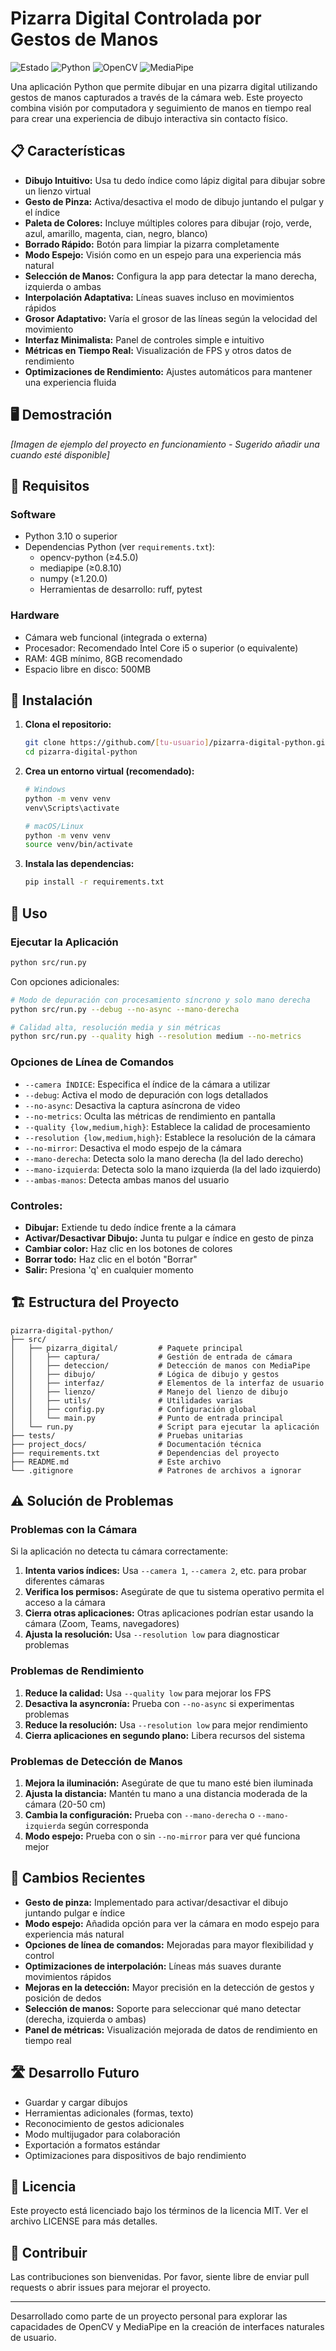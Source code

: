 # Pizarra Digital Controlada por Gestos de Manos

![Estado](https://img.shields.io/badge/Estado-En%20Desarrollo-brightgreen)
![Python](https://img.shields.io/badge/Python-3.10%2B-blue)
![OpenCV](https://img.shields.io/badge/OpenCV-4.5.0%2B-green)
![MediaPipe](https://img.shields.io/badge/MediaPipe-0.8.10%2B-orange)

Una aplicación Python que permite dibujar en una pizarra digital utilizando gestos de manos capturados a través de la cámara web. Este proyecto combina visión por computadora y seguimiento de manos en tiempo real para crear una experiencia de dibujo interactiva sin contacto físico.

## 📋 Características

- **Dibujo Intuitivo:** Usa tu dedo índice como lápiz digital para dibujar sobre un lienzo virtual
- **Gesto de Pinza:** Activa/desactiva el modo de dibujo juntando el pulgar y el índice
- **Paleta de Colores:** Incluye múltiples colores para dibujar (rojo, verde, azul, amarillo, magenta, cian, negro, blanco)
- **Borrado Rápido:** Botón para limpiar la pizarra completamente
- **Modo Espejo:** Visión como en un espejo para una experiencia más natural
- **Selección de Manos:** Configura la app para detectar la mano derecha, izquierda o ambas
- **Interpolación Adaptativa:** Líneas suaves incluso en movimientos rápidos
- **Grosor Adaptativo:** Varía el grosor de las líneas según la velocidad del movimiento
- **Interfaz Minimalista:** Panel de controles simple e intuitivo
- **Métricas en Tiempo Real:** Visualización de FPS y otros datos de rendimiento
- **Optimizaciones de Rendimiento:** Ajustes automáticos para mantener una experiencia fluida

## 🖥️ Demostración

_[Imagen de ejemplo del proyecto en funcionamiento - Sugerido añadir una cuando esté disponible]_

## 🔧 Requisitos

### Software
- Python 3.10 o superior
- Dependencias Python (ver `requirements.txt`):
  - opencv-python (≥4.5.0)
  - mediapipe (≥0.8.10)
  - numpy (≥1.20.0)
  - Herramientas de desarrollo: ruff, pytest

### Hardware
- Cámara web funcional (integrada o externa)
- Procesador: Recomendado Intel Core i5 o superior (o equivalente)
- RAM: 4GB mínimo, 8GB recomendado
- Espacio libre en disco: 500MB

## 🚀 Instalación

1. **Clona el repositorio:**
   ```bash
   git clone https://github.com/[tu-usuario]/pizarra-digital-python.git
   cd pizarra-digital-python
   ```

2. **Crea un entorno virtual (recomendado):**
   ```bash
   # Windows
   python -m venv venv
   venv\Scripts\activate

   # macOS/Linux
   python -m venv venv
   source venv/bin/activate
   ```

3. **Instala las dependencias:**
   ```bash
   pip install -r requirements.txt
   ```

## 📝 Uso

### Ejecutar la Aplicación

```bash
python src/run.py
```

Con opciones adicionales:
```bash
# Modo de depuración con procesamiento síncrono y solo mano derecha
python src/run.py --debug --no-async --mano-derecha

# Calidad alta, resolución media y sin métricas
python src/run.py --quality high --resolution medium --no-metrics
```

### Opciones de Línea de Comandos

* `--camera ÍNDICE`: Especifica el índice de la cámara a utilizar
* `--debug`: Activa el modo de depuración con logs detallados
* `--no-async`: Desactiva la captura asíncrona de video
* `--no-metrics`: Oculta las métricas de rendimiento en pantalla
* `--quality {low,medium,high}`: Establece la calidad de procesamiento
* `--resolution {low,medium,high}`: Establece la resolución de la cámara
* `--no-mirror`: Desactiva el modo espejo de la cámara
* `--mano-derecha`: Detecta solo la mano derecha (la del lado derecho)
* `--mano-izquierda`: Detecta solo la mano izquierda (la del lado izquierdo)
* `--ambas-manos`: Detecta ambas manos del usuario

### Controles:

- **Dibujar:** Extiende tu dedo índice frente a la cámara
- **Activar/Desactivar Dibujo:** Junta tu pulgar e índice en gesto de pinza
- **Cambiar color:** Haz clic en los botones de colores
- **Borrar todo:** Haz clic en el botón "Borrar"
- **Salir:** Presiona 'q' en cualquier momento

## 🏗️ Estructura del Proyecto

```
pizarra-digital-python/
├── src/
│   ├── pizarra_digital/         # Paquete principal
│   │   ├── captura/             # Gestión de entrada de cámara
│   │   ├── deteccion/           # Detección de manos con MediaPipe
│   │   ├── dibujo/              # Lógica de dibujo y gestos
│   │   ├── interfaz/            # Elementos de la interfaz de usuario
│   │   ├── lienzo/              # Manejo del lienzo de dibujo
│   │   ├── utils/               # Utilidades varias
│   │   ├── config.py            # Configuración global
│   │   └── main.py              # Punto de entrada principal
│   └── run.py                   # Script para ejecutar la aplicación
├── tests/                       # Pruebas unitarias
├── project_docs/                # Documentación técnica
├── requirements.txt             # Dependencias del proyecto
├── README.md                    # Este archivo
└── .gitignore                   # Patrones de archivos a ignorar
```

## ⚠️ Solución de Problemas

### Problemas con la Cámara

Si la aplicación no detecta tu cámara correctamente:

1. **Intenta varios índices:** Usa `--camera 1`, `--camera 2`, etc. para probar diferentes cámaras
2. **Verifica los permisos:** Asegúrate de que tu sistema operativo permita el acceso a la cámara
3. **Cierra otras aplicaciones:** Otras aplicaciones podrían estar usando la cámara (Zoom, Teams, navegadores)
4. **Ajusta la resolución:** Usa `--resolution low` para diagnosticar problemas

### Problemas de Rendimiento

1. **Reduce la calidad:** Usa `--quality low` para mejorar los FPS
2. **Desactiva la asyncronía:** Prueba con `--no-async` si experimentas problemas
3. **Reduce la resolución:** Usa `--resolution low` para mejor rendimiento
4. **Cierra aplicaciones en segundo plano:** Libera recursos del sistema

### Problemas de Detección de Manos

1. **Mejora la iluminación:** Asegúrate de que tu mano esté bien iluminada
2. **Ajusta la distancia:** Mantén tu mano a una distancia moderada de la cámara (20-50 cm)
3. **Cambia la configuración:** Prueba con `--mano-derecha` o `--mano-izquierda` según corresponda
4. **Modo espejo:** Prueba con o sin `--no-mirror` para ver qué funciona mejor

## 🔄 Cambios Recientes

- **Gesto de pinza:** Implementado para activar/desactivar el dibujo juntando pulgar e índice
- **Modo espejo:** Añadida opción para ver la cámara en modo espejo para experiencia más natural
- **Opciones de línea de comandos:** Mejoradas para mayor flexibilidad y control
- **Optimizaciones de interpolación:** Líneas más suaves durante movimientos rápidos
- **Mejoras en la detección:** Mayor precisión en la detección de gestos y posición de dedos
- **Selección de manos:** Soporte para seleccionar qué mano detectar (derecha, izquierda o ambas)
- **Panel de métricas:** Visualización mejorada de datos de rendimiento en tiempo real

## 🛣️ Desarrollo Futuro

- Guardar y cargar dibujos
- Herramientas adicionales (formas, texto)
- Reconocimiento de gestos adicionales
- Modo multijugador para colaboración
- Exportación a formatos estándar
- Optimizaciones para dispositivos de bajo rendimiento

## 📄 Licencia

Este proyecto está licenciado bajo los términos de la licencia MIT. Ver el archivo LICENSE para más detalles.

## 👥 Contribuir

Las contribuciones son bienvenidas. Por favor, siente libre de enviar pull requests o abrir issues para mejorar el proyecto.

---

Desarrollado como parte de un proyecto personal para explorar las capacidades de OpenCV y MediaPipe en la creación de interfaces naturales de usuario.
